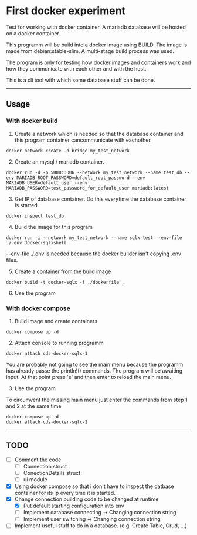 # First docker experiment

Test for working with docker container.
A mariadb database will be hosted on a docker container.  

This programm will be build into a docker image using BUILD.
The image is made from debian:stable-slim.
A multi-stage build process was used.  

The program is only for testing how docker images and containers work and how they communicate with each other and with the host.  

This is a cli tool with which some database stuff can be done.  

---  

## Usage  

### With docker build

1. Create a network which is needed so that the database container and this program container cancommunicate with eachother.  

```shell
docker network create -d bridge my_test_network
```  

2. Create an mysql / mariadb container.  

```shell
docker run -d -p 5000:3306 --network my_test_network --name test_db --env MARIADB_ROOT_PASSWORD=default_root_password --env MARIADB_USER=default_user --env MARIADB_PASSWORD=test_password_for_default_user mariadb:latest
```  

3. Get IP of database container. Do this everytime the database container is started.  

```shell
docker inspect test_db
```  

4. Build the image for this program  

```shell
docker run -i --network my_test_network --name sqlx-test --env-file ./.env docker-sqlxshell
```  

--env-file ./.env is needed because the docker builder isn't copying .env files.  

5. Create a container from the build image  

```shell
docker build -t docker-sqlx -f ./dockerfile .
```  

6. Use the program  

### With docker compose

1. Build image and create containers  

```shell
docker compose up -d
```

2. Attach console to running programm  

```shell
docker attach cds-docker-sqlx-1
```

You are probably not going to see the main menu because the programm has already passe the println!() commands.
The program will be awaiting input.
At that point press 'e' and then enter to reload the main menu.  

3. Use the program  

To circumvent the missing main menu just enter the commands from step 1 and 2 at the same time  

```shell
docker compose up -d
docker attach cds-docker-sqlx-1
```

---

## TODO

- [ ] Comment the code
	- [ ] Connection struct
	- [ ] ConectionDetails struct
	- [ ] ui module
- [x] Using docker compose so that i don't have to inspect the datbase container for its ip every time it is started.
- [x] Change connection building code to be changed at runtime
  - [x] Put default starting configuration into env
  - [ ] Implement database connecting -> Changing connection string
  - [ ] Implement user switching -> Changing connection string
- [ ] Implement useful stuff to do in a database. (e.g. Create Table, Crud, ...)
